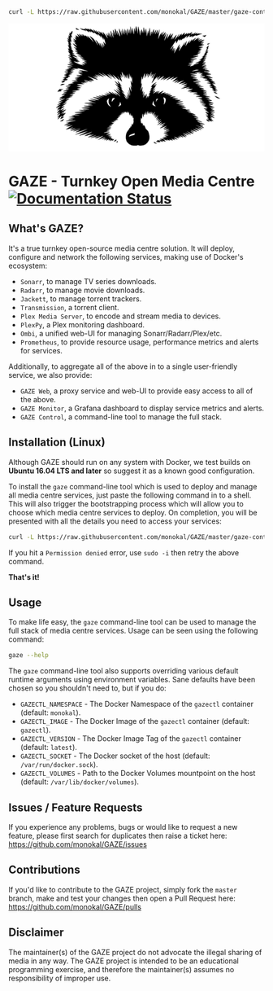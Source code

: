 ```sh
curl -L https://raw.githubusercontent.com/monokal/GAZE/master/gaze-control/gazectl-wrapper.sh > /usr/local/bin/gaze && chmod +x /usr/local/bin/gaze && gaze bootstrap
```

<p align="center">
  <img src="static/images/gaze.png" alt="GAZE"/>
</p>

# GAZE - Turnkey Open Media Centre [![Documentation Status](https://readthedocs.org/projects/gaze/badge/?version=latest)](http://gaze.readthedocs.io/en/latest/?badge=latest)
## What's GAZE?
It's a true turnkey open-source media centre solution. It will deploy, configure and network the following services, making use of Docker's ecosystem:
- `Sonarr`, to manage TV series downloads.
- `Radarr`, to manage movie downloads.
- `Jackett`, to manage torrent trackers.
- `Transmission`, a torrent client.
- `Plex Media Server`, to encode and stream media to devices.
- `PlexPy`, a Plex monitoring dashboard.
- `Ombi`, a unified web-UI for managing Sonarr/Radarr/Plex/etc.
- `Prometheus`, to provide resource usage, performance metrics and alerts for services.

Additionally, to aggregate all of the above in to a single user-friendly service, we also provide:
- `GAZE Web`, a proxy service and web-UI to provide easy access to all of the above.
- `GAZE Monitor`, a Grafana dashboard to display service metrics and alerts.
- `GAZE Control`, a command-line tool to manage the full stack.

## Installation (Linux)
Although GAZE should run on any system with Docker, we test builds on **Ubuntu 16.04 LTS and later** so suggest it as a known good configuration.

To install the `gaze` command-line tool which is used to deploy and manage all media centre services, just paste the following command in to a shell. This will also trigger the bootstrapping process which will allow you to choose which media centre services to deploy. On completion, you will be presented with all the details you need to access your services:
```sh
curl -L https://raw.githubusercontent.com/monokal/GAZE/master/gaze-control/gazectl-wrapper.sh > /usr/local/bin/gaze && chmod +x /usr/local/bin/gaze && gaze bootstrap
```
If you hit a `Permission denied` error, use `sudo -i` then retry the above command.

**That's it!**
## Usage
To make life easy, the `gaze` command-line tool can be used to manage the full stack of media centre services. Usage can be seen using the following command:
```sh
gaze --help
```
The `gaze` command-line tool also supports overriding various default runtime arguments using environment variables. Sane defaults have been chosen so you shouldn't need to, but if you do:
- `GAZECTL_NAMESPACE` - The Docker Namespace of the `gazectl` container (default: `monokal`).
- `GAZECTL_IMAGE` - The Docker Image of the `gazectl` container (default: `gazectl`).
- `GAZECTL_VERSION` - The Docker Image Tag of the `gazectl` container (default: `latest`).
- `GAZECTL_SOCKET` - The Docker socket of the host (default: `/var/run/docker.sock`).
- `GAZECTL_VOLUMES` - Path to the Docker Volumes mountpoint on the host (default: `/var/lib/docker/volumes`).

## Issues / Feature Requests
If you experience any problems, bugs or would like to request a new feature, please first search for duplicates then raise a ticket here: https://github.com/monokal/GAZE/issues

## Contributions
If you'd like to contribute to the GAZE project, simply fork the `master` branch, make and test your changes then open a Pull Request here: https://github.com/monokal/GAZE/pulls

## Disclaimer
The maintainer(s) of the GAZE project do not advocate the illegal sharing of media in any way. The GAZE project is intended to be an educational programming exercise, and therefore the maintainer(s) assumes no responsibility of improper use.
